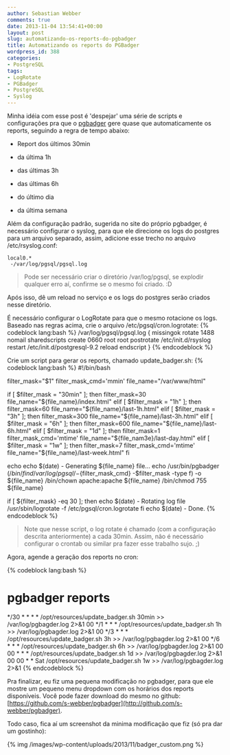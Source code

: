 ```yaml
---
author: Sebastian Webber
comments: true
date: 2013-11-04 13:54:41+00:00
layout: post
slug: automatizando-os-reports-do-pgbadger
title: Automatizando os reports do PGBadger
wordpress_id: 388
categories:
- PostgreSQL
tags:
- LogRotate
- PGBadger
- PostgreSQL
- Syslog
---
```


Minha idéia com esse post é 'despejar' uma série de scripts e configurações pra que o [pgbadger](http://dalibo.github.io/pgbadger/) gere quase que automaticamente os reports, seguindo a regra de tempo abaixo:



	
  * Report dos últimos 30min

	
  * da última 1h

	
  * das últimas 3h

	
  * das últimas 6h

	
  * do último dia

	
  * da última semana


Além da configuração padrão, sugerida no site do próprio pgbadger, é necessário configurar o syslog, para que ele direcione os logs do postgres para um arquivo separado, assim, adicione esse trecho no arquivo /etc/rsyslog.conf:

    
    local0.*                                                -/var/log/pgsql/pgsql.log




> Pode ser necessário criar o diretório /var/log/pgsql, se explodir qualquer erro aí, confirme se o mesmo foi criado. :D



Após isso, dê um reload no serviço e os logs do postgres serão criados nesse diretório.

É necessário configurar o LogRotate para que o mesmo rotacione os logs. Baseado nas regras acima, crie o arquivo /etc/pgsql/cron.logrotate:
{% codeblock lang:bash %}
/var/log/pgsql/pgsql.log {
missingok
rotate 1488
nomail
sharedscripts
create 0660 root root
postrotate
/etc/init.d/rsyslog restart
/etc/init.d/postgresql-9.2 reload
endscript
}
{% endcodeblock %}

Crie um script para gerar os reports, chamado update_badger.sh:
{% codeblock lang:bash %}
#!/bin/bash

filter_mask="$1"
filter_mask_cmd='mmin'
file_name="/var/www/html"

if [ $filter_mask = "30min" ]; then
  filter_mask=30
  file_name="${file_name}/index.html"
elif [ $filter_mask = "1h" ]; then
  filter_mask=60
  file_name="${file_name}/last-1h.html"
elif [ $filter_mask = "3h" ]; then
  filter_mask=300
  file_name="${file_name}/last-3h.html"
elif [ $filter_mask = "6h" ]; then
  filter_mask=600
  file_name="${file_name}/last-6h.html"
elif [ $filter_mask = "1d" ]; then
  filter_mask=1
  filter_mask_cmd='mtime'
  file_name="${file_nam3e}/last-day.html"
elif [ $filter_mask = "1w" ]; then
  filter_mask=7
  filter_mask_cmd='mtime'
  file_name="${file_name}/last-week.html"
fi

echo
echo $(date) - Generating ${file_name} file...
echo
/usr/bin/pgbadger $(/bin/find /var/log/pgsql/ -${filter_mask_cmd} -$filter_mask -type f) -o ${file_name}
/bin/chown apache:apache ${file_name}
/bin/chmod 755 ${file_name}

if [ ${filter_mask} -eq 30 ]; then
  echo $(date) - Rotating log file
  /usr/sbin/logrotate -f /etc/pgsql/cron.logrotate
fi
echo $(date) - Done.
{% endcodeblock %}


> Note que nesse script, o log rotate é chamado (com a configuração descrita anteriormente) a cada 30min. Assim, não é necessário configurar o crontab ou similar pra fazer esse trabalho sujo. ;)



Agora, agende a geração dos reports no cron:

{% codeblock lang:bash %}
# pgbadger reports
*/30 * * * * /opt/resources/update_badger.sh 30min >> /var/log/pgbagder.log 2>&1
00 */1 * * * /opt/resources/update_badger.sh 1h >> /var/log/pgbagder.log 2>&1
00 */3 * * * /opt/resources/update_badger.sh 3h >> /var/log/pgbagder.log 2>&1
00 */6 * * * /opt/resources/update_badger.sh 6h >> /var/log/pgbagder.log 2>&1
00 00 * * * /opt/resources/update_badger.sh 1d >> /var/log/pgbagder.log 2>&1
00 00 * * Sat /opt/resources/update_badger.sh 1w >> /var/log/pgbagder.log 2>&1
{% endcodeblock %}

Pra finalizar, eu fiz uma pequena modificação no pgbadger, para que ele mostre um pequeno menu dropdown com os horários dos reports disponíveis. Você pode fazer download do mesmo no github: [https://github.com/s-webber/pgbadger](http://github.com/s-webber/pgbadger).

Todo caso, fica aí um screenshot da minima modificação que fiz (só pra dar um gostinho):

{% img /images/wp-content/uploads/2013/11/badger_custom.png %}